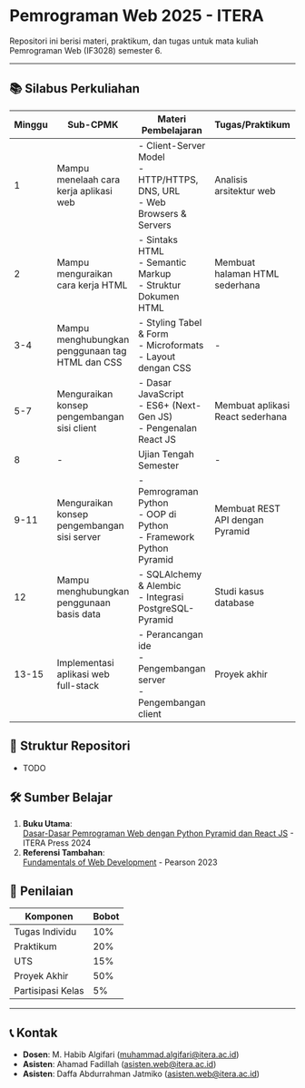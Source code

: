 # Pemrograman Web 2025 - ITERA

Repositori ini berisi materi, praktikum, dan tugas untuk mata kuliah Pemrograman Web (IF3028) semester 6.

---

## 📚 Silabus Perkuliahan

| Minggu | Sub-CPMK | Materi Pembelajaran | Tugas/Praktikum | Penilaian | Sumber Belajar |
|--------|----------|----------------------|-----------------|-----------|----------------|
| 1 | Mampu menelaah cara kerja aplikasi web | - Client-Server Model<br>- HTTP/HTTPS, DNS, URL<br>- Web Browsers & Servers | Analisis arsitektur web | Individu 1 (2%) | Buku 1 Bab 1<br>Slide Minggu 1 |
| 2 | Mampu menguraikan cara kerja HTML | - Sintaks HTML<br>- Semantic Markup<br>- Struktur Dokumen HTML | Membuat halaman HTML sederhana | Individu 2 (3%) | Buku 1 Bab 2<br>Slide Minggu 2 |
| 3-4 | Mampu menghubungkan penggunaan tag HTML dan CSS | - Styling Tabel & Form<br>- Microformats<br>- Layout dengan CSS | - | UTS Analisis Desain Web (10%) | Buku 1 Bab 3<br>Slide Minggu 3-4 |
| 5-7 | Menguraikan konsep pengembangan sisi client | - Dasar JavaScript<br>- ES6+ (Next-Gen JS)<br>- Pengenalan React JS | Membuat aplikasi React sederhana | Praktikum (10%) | Buku 1 Bab 4-5<br>Slide Minggu 5-7 |
| 8 | - | Ujian Tengah Semester | - | UTS (15%) | - |
| 9-11 | Menguraikan konsep pengembangan sisi server | - Pemrograman Python<br>- OOP di Python<br>- Framework Python Pyramid | Membuat REST API dengan Pyramid | Praktikum (10%) | Buku 1 Bab 6-7<br>Slide Minggu 9-11 |
| 12 | Mampu menghubungkan penggunaan basis data | - SQLAlchemy & Alembic<br>- Integrasi PostgreSQL-Pyramid | Studi kasus database | Individu 3 (5%) | Buku 1 Bab 8<br>Slide Minggu 12 |
| 13-15 | Implementasi aplikasi web full-stack | - Perancangan ide<br>- Pengembangan server<br>- Pengembangan client | Proyek akhir | Presentasi & demo proyek (50%) | Buku 1 Bab 9<br>Template Proyek |

## 📂 Struktur Repositori

- TODO

## 🛠️ Sumber Belajar
1. **Buku Utama**:  
   [Dasar-Dasar Pemrograman Web dengan Python Pyramid dan React JS](https://press.itera.ac.id/dasar-dasar-pemrograman-web-dengan-kerangka-kerja-python-pyramid-dan-react-js/) - ITERA Press 2024  
2. **Referensi Tambahan**:  
   [Fundamentals of Web Development](https://www.pearson.com/en-us/subject-catalog/p/fundamentals-of-web-development/P200000003214/9780136792857) - Pearson 2023   

## 📝 Penilaian
| Komponen          | Bobot |
|--------------------|-------|
| Tugas Individu     | 10%   |
| Praktikum          | 20%   |
| UTS                | 15%   |
| Proyek Akhir       | 50%   |
| Partisipasi Kelas  | 5%    |

---

## 📞 Kontak
- **Dosen**: M. Habib Algifari (muhammad.algifari@itera.ac.id)  
- **Asisten**: Ahamad Fadillah (asisten.web@itera.ac.id)  
- **Asisten**: Daffa Abdurrahman Jatmiko (asisten.web@itera.ac.id)  
